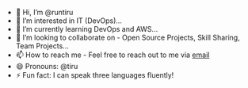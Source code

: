 - 👋 Hi, I’m @runtiru
- 👀 I’m interested in IT (DevOps)...
- 🌱 I’m currently learning DevOps and AWS...
- 💞️ I’m looking to collaborate on - Open Source Projects, Skill Sharing, Team Projects...
- 📫 How to reach me - Feel free to reach out to me via [email](tirumalagadiya@gmail.com)
- 😄 Pronouns: @tiru 
- ⚡ Fun fact: I can speak three languages fluently!


<!---
runtiru/runtiru is a ✨ special ✨ repository because its `README.md` (this file) appears on your GitHub profile.
You can click the Preview link to take a look at your changes.
--->
